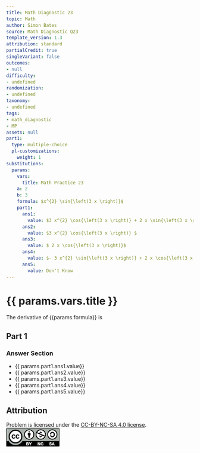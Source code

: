 ```yaml
---
title: Math Diagnostic 23
topic: Math
author: Simon Bates
source: Math Diagnostic Q23
template_version: 1.3
attribution: standard
partialCredit: true
singleVariant: false
outcomes:
- null
difficulty:
- undefined
randomization:
- undefined
taxonomy:
- undefined
tags:
- math_diagnostic
- MP
assets: null
part1:
  type: multiple-choice
  pl-customizations:
    weight: 1
substitutions:
  params:
    vars:
      title: Math Practice 23
    a: 2
    b: 3
    formula: $x^{2} \sin{\left(3 x \right)}$
    part1:
      ans1:
        value: $3 x^{2} \cos{\left(3 x \right)} + 2 x \sin{\left(3 x \right)}$
      ans2:
        value: $3 x^{2} \cos{\left(3 x \right)} $
      ans3:
        value: $ 2 x \cos{\left(3 x \right)}$
      ans4:
        value: $- 3 x^{2} \sin{\left(3 x \right)} + 2 x \cos{\left(3 x \right)}$
      ans5:
        value: Don't Know
---
```

# {{ params.vars.title }}
The derivative of {{params.formula}} is

## Part 1

### Answer Section

- {{ params.part1.ans1.value}}
- {{ params.part1.ans2.value}}
- {{ params.part1.ans3.value}}
- {{ params.part1.ans4.value}}
- {{ params.part1.ans5.value}}

## Attribution

Problem is licensed under the [CC-BY-NC-SA 4.0 license](https://creativecommons.org/licenses/by-nc-sa/4.0/).<br> ![The Creative Commons 4.0 license requiring attribution-BY, non-commercial-NC, and share-alike-SA license.](https://raw.githubusercontent.com/firasm/bits/master/by-nc-sa.png)